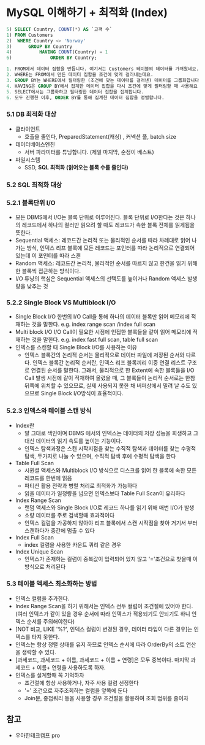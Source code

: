 # MySQL 이해하기 + 최적화 (Index)

```sql
5) SELECT Country, COUNT(*) AS `고객 수` 
1) FROM Customers 
2)	WHERE Country <> 'Norway'
3)		GROUP BY Country
4)			HAVING COUNT(Country) = 1
6)				ORDER BY Country;

1. FROM에서 데이터 집합을 만듭니다. 여기서는 Customers 테이블의 데이터를 가져왔네요.
2. WHERE는 FROM에서 만든 데이터 집합을 조건에 맞게 걸러내는데요.
3. GROUP BY는 WHERE에서 필터링한 (조건에 맞는 데이터를 걸러낸) 데이터를 그룹화합니다.
4. HAVING은 GROUP BY에서 집계한 데이터 집합을 다시 조건에 맞게 필터링할 때 사용해요
5. SELECT에서는 그룹화하고 필터링한 데이터 집합을 집계합니다.
6. 모두 진행한 이후, ORDER BY를 통해 집계한 데이터 집합을 정렬합니다.
```

### 5.1 DB 최적화 대상

- 클라이언트
    - 호출을 줄인다, PreparedStatement(캐싱) , 커넥션 풀, batch size
- 데이터베이스엔진
    - 서버 파라미터를 튜닝합니다. (제일 마지막, 순정이 베스트)
- 파일시스템
    - SSD, **SQL 최적화 (읽어오는 블록 수를 줄인다)**

### 5.2 SQL 최적화 대상

### 5.2.1 블록단위 I/O

- 모든 DBMS에서 I/O는 블록 단위로 이루어진다. 블록 단위로 I/O한다는 것은 하나의 레코드에서 하나의 컬러만 읽으려 할 때도 레코드가 속한 블록 전체를 읽게됨을 뜻한다.
- Sequential 액세스: 레코드간 논리적 또는 물리적인 순서를 따라 차례대로 읽어 나가는 방식, 인덱스 리프 블록에 모든 레코드는 포인터를 따라 논리적으로 연결되어 있는데 이 포인터를 따라 스캔
- Random 액세스: 레코드간 논리적, 물리적인 순서를 따르지 않고 한건을 읽기 위해 한 블록씩 접근하는 방식이다.
- I/O 튜닝의 핵심은 Sequential 액세스의 선택도를 높이거나 Random 액세스 발생량을 낮추는 것

### 5.2.2 Single Block VS Multiblock I/O

- Single Block I/O 
한번의 I/O Call을 통해 하나의 데이터 블록만 읽어 메모리에 적재하는 것을 말한다.
e.g. index range scan /index full scan
- Multi block I/O
I/O Call이 필요한 시점에 인접한 블록들을 같이 읽어 메모리에 적재하는 것을 말한다. 
e.g. index fast full scan, table full scan
- 인덱스를 스캔할 때 Single Block I/O를 사용하는 이유
    - 인덱스 블록간의 논리적 순서는 물리적으로 데이터 파일에 저장된 순서와 다르다.
    인덱스 블록간 논리적 순서란, 인덱스 리프 블록끼리 이중 연결 리스트 구조로 연결된 순서를 말한다. 그래서, 물리적으로 한 Extent에 속한 블록들을 I/O Call 발생 시점에 같이 적재하여 올렸을 때, 그 블록들이 논리적 순서로는 한참 뒤쪽에 위치할 수 있으므로, 실제 사용되지 못한 채 버퍼상에서 밀려 날 수도 있으므로 Single Block I/O방식이 효율적이다.

### 5.2.3 인덱스와 테이블 스캔 방식

- Index란
    - 말 그대로 색인이며 DBMS 에서의 인덱스는 데이터의 저장 성능을 희생하고 그 대신 데이터의 읽기 속도를 높이는 기능이다.
    - 인덱스 탐색과정은 스캔 시작지점을 찾는 수직적 탐색과 데이터를 찾는 수평적 탐색, 두가지로 나눌 수 있으며, 수직적 탐색 후에 수평적 탐색을 한다
- Table Full Scan
    - 시퀀셜 액세스와 Multiblock I/O 방식으로 디스크를 읽어 한 블록에 속한 모든 레코드를 한번에 읽음
    - 파티션 활용 전략과 병렬 처리로 최적화가 가능하다
    - 읽을 데이터가 일정량을 넘으면 인덱스보다 Table Full Scan이 유리하다
- Index Range Scan
    - 랜덤 액세스와 Single Block I/O로 레코드 하나를 읽기 위해 매번 I/O가 발생
    - 소량 데이터를 주로 검색할때 효과적이다
    - 인덱스 컬럼을 가공하지 않아야 리프 블록에서 스캔 시작점을 찾아 거기서 부터 스캔하다가 중간에 멈출 수 있다
- Index Full Scan
    - index 컬럼을 사용한 카운트 쿼리 같은 경우
- Index Unique Scan
    - 인덱스가 존재하는 컬럼이 중복값이 입력되어 있지 않고 '='조건으로 찾을때 이 방식으로 처리된다

### 5.3 테이블 액세스 최소화하는 방법

- 인덱스 컬럼을 추가한다.
- Index Range Scan을 하기 위해서는 인덱스 선두 컬럼이 조건절에 있어야 한다.
(여러 인덱스가 같이 있을 경우 순서에 따라 인덱스가 적용되기도 안되기도 하니 인덱스 순서를 주의해야한다)
- [NOT 비교, LIKE '%?', 인덱스 컬럼이 변경된 경우, 데이터 타입이 다른 경우]는 인덱스를 타지 못한다.
- 인덱스는 항상 정렬 상태를 유지 하므로 인덱스 순서에 따라 OrderBy의 소트 연산을 생략할 수 있다.
- [과세코드, 과세코드 + 이름, 과세코드 + 이름 + 연령]은 모두 중복이다. 마지막 과세코드 + 이름+ 연령을 사용하도록 하자.
- 인덱스를 설계할때 꼭 기억하자
    - 조건절에 항상 사용하거나, 자주 사용 컬럼 선정한다
    - '=' 조건으로 자주조회하는 컬럼을 앞쪽에 둔다
    - Join문, 중첩쿼리 등을 사용할 경우 조건절을 활용하여 조회 범위를 줄이자
    
## 참고
- 우아한테크캠프 pro
